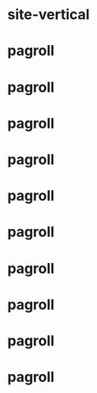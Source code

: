 # site-vertical
# pagroll
# pagroll
# pagroll
# pagroll
# pagroll
# pagroll
# pagroll
# pagroll
# pagroll
# pagroll
